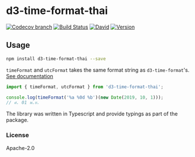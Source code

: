 # d3-time-format-thai

[![Codecov branch](https://img.shields.io/codecov/c/github/kristw/d3-time-format-thai/master.svg?style=flat-square)](https://codecov.io/gh/kristw/d3-time-format-thai/branch/master)
[![Build Status](https://img.shields.io/travis/com/kristw/d3-time-format-thai/master.svg?style=flat-square)](https://travis-ci.com/kristw/d3-time-format-thai)
[![David](https://img.shields.io/david/dev/kristw/d3-time-format-thai.svg?style=flat-square)](https://david-dm.org/kristw/d3-time-format-thai?type=dev)
[![Version](https://img.shields.io/npm/v/d3-time-format-thai.svg?style=flat-square)](https://img.shields.io/npm/v/d3-time-format-thai.svg?style=flat-square)

## Usage

```sh
npm install d3-time-format-thai --save
```

`timeFormat` and `utcFormat` takes the same format string as `d3-time-format`'s. [See documentation](https://github.com/d3/d3-time-format)

```ts
import { timeFormat, utcFormat } from 'd3-time-format-thai';

console.log(timeFormat('%a %0d %b')(new Date(2019, 10, 1)));
// ศ. 01 พ.ย.
```

The library was written in Typescript and provide typings as part of the package.

### License

Apache-2.0
